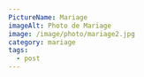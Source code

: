 ```yaml
---
PictureName: Mariage
imageAlt: Photo de Mariage
image: /image/photo/mariage2.jpg
category: mariage
tags:
  - post
---
```

